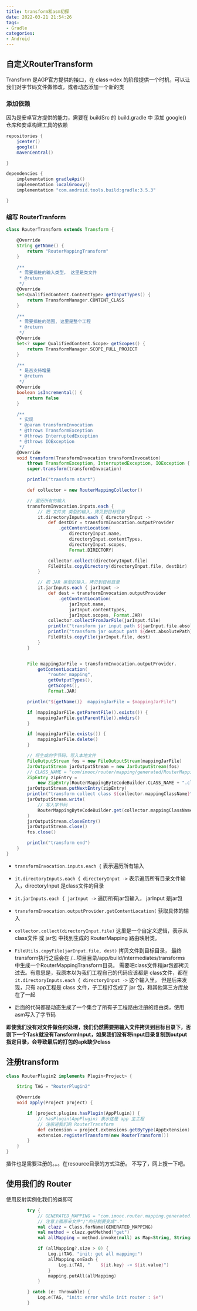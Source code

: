 ```yaml
---
title: transform和asm初探
date: 2022-03-21 21:54:26
tags:
- Gradle
categories:
- Android
---
```


## 自定义RouterTransform
Transform 是AGP官方提供的接口，在 class->dex 的阶段提供一个时机，可以让我们对字节码文件做修改，或者动态添加一个新的类

### 添加依赖
因为是安卓官方提供的能力，需要在 buildSrc 的 build.gradle 中 添加 google() 仓库和安卓构建工具的依赖

```groovy
repositories {
    jcenter()
    google()
    mavenCentral()

}

dependencies {
    implementation gradleApi()
    implementation localGroovy()
    implementation "com.android.tools.build:gradle:3.5.3"

}
```

### 编写 RouterTranform

```groovy
class RouterTransform extends Transform {

    @Override
    String getName() {
        return "RouterMappingTransform"
    }

    /**
     * 需要插桩的输入类型， 这里是类文件
     * @return
     */
    @Override
    Set<QualifiedContent.ContentType> getInputTypes() {
        return TransformManager.CONTENT_CLASS
    }

    /**
     * 需要插桩的范围, 这里是整个工程
     * @return
     */
    @Override
    Set<? super QualifiedContent.Scope> getScopes() {
        return TransformManager.SCOPE_FULL_PROJECT
    }

    /**
     * 是否支持增量
     * @return
     */
    @Override
    boolean isIncremental() {
        return false
    }

    /**
     * 实现
     * @param transformInvocation
     * @throws TransformException
     * @throws InterruptedException
     * @throws IOException
     */
    @Override
    void transform(TransformInvocation transformInvocation)
        throws TransformException, InterruptedException, IOException {
        super.transform(transformInvocation)

        println("transform start")

        def collector = new RouterMappingCollector()

        // 遍历所有的输入
        transformInvocation.inputs.each {
            // 把 文件夹 类型的输入，拷贝到目标目录
            it.directoryInputs.each { directoryInput ->
                def destDir = transformInvocation.outputProvider
                    .getContentLocation(
                        directoryInput.name,
                        directoryInput.contentTypes,
                        directoryInput.scopes,
                        Format.DIRECTORY)

                collector.collect(directoryInput.file)
                FileUtils.copyDirectory(directoryInput.file, destDir)
            }

            // 把 JAR 类型的输入，拷贝到目标目录
            it.jarInputs.each { jarInput ->
                def dest = transformInvocation.outputProvider
                    .getContentLocation(
                        jarInput.name,
                        jarInput.contentTypes,
                        jarInput.scopes, Format.JAR)
                collector.collectFromJarFile(jarInput.file)
                println("transform jar input path ${jarInput.file.absolutePath}")
                println("transform jar output path ${dest.absolutePath}")
                FileUtils.copyFile(jarInput.file, dest)
            }
        }


        File mappingJarFile = transformInvocation.outputProvider.
            getContentLocation(
                "router_mapping",
                getOutputTypes(),
                getScopes(),
                Format.JAR)

        println("${getName()}  mappingJarFile = $mappingJarFile")

        if (mappingJarFile.getParentFile().exists()) {
            mappingJarFile.getParentFile().mkdirs()
        }

        if (mappingJarFile.exists()) {
            mappingJarFile.delete()
        }

        // 将生成的字节码，写入本地文件
        FileOutputStream fos = new FileOutputStream(mappingJarFile)
        JarOutputStream jarOutputStream = new JarOutputStream(fos)
        // CLASS_NAME = "com/imooc/router/mapping/generated/RouterMapping"
        ZipEntry zipEntry =
            new ZipEntry(RouterMappingByteCodeBuilder.CLASS_NAME + ".class")
        jarOutputStream.putNextEntry(zipEntry)
        println("transform collect class ${collector.mappingClassName}")
        jarOutputStream.write(
            // 写入字节码
            RouterMappingByteCodeBuilder.get(collector.mappingClassName)
        )
        jarOutputStream.closeEntry()
        jarOutputStream.close()
        fos.close()

        println("transform end")
    }
}
```

* `transformInvocation.inputs.each {`
表示遍历所有输入
* `it.directoryInputs.each { directoryInput ->`
表示遍历所有目录文件输入，directoryInput 是class文件的目录
* `it.jarInputs.each { jarInput ->`
遍历所有jar包输入， jarInput 是jar包
* `transformInvocation.outputProvider.getContentLocation(`
获取具体的输入
* `collector.collect(directoryInput.file)`
这里是一个自定义逻辑，表示从 class文件 或 jar包 中找到生成的 RouterMapping 路由映射类。 
* `FileUtils.copyFile(jarInput.file, dest)`
拷贝文件到目标目录， 最终transform执行之后会在 /...项目目录/app/build/intermediates/transforms 中生成一个RouterMappingTransform目录。 需要吧class文件和jar包都拷贝过去。有意思是，我原本以为我们工程自己的代码应该都是 class文件，都在 `it.directoryInputs.each { directoryInput ->` 这个输入里。 但是后来发现，只有 app工程是 class 文件，子工程打包成了 jar 包，和其他第三方库放在了一起

* 后面的代码都是动态生成了一个集合了所有子工程路由注册的路由类，使用asm写入了字节码

**即使我们没有对文件做任何处理，我们仍然需要把输入文件拷贝到目标目录下，否则下一个Task就没有TansformInput，如果我们没有将input目录复制到output指定目录，会导致最后的打包的apk缺少class**


## 注册transform

```groovy
class RouterPlugin2 implements Plugin<Project> {

    String TAG = "RouterPlugin2"

    @Override
    void apply(Project project) {

        if (project.plugins.hasPlugin(AppPlugin)) {
            // hasPlugin(AppPlugin) 表示这是 app 主工程
            // 注册进我们的 RouterTransform
            def extension = project.extensions.getByType(AppExtension)
            extension.registerTransform(new RouterTransform())
        }
    }
}
```

插件也是需要注册的。。。在resource目录的方式注册。 不写了，网上搜一下吧。

## 使用我们的 Router

使用反射实例化我们的类即可
```kotlin
        try {
            // GENERATED_MAPPING = "com.imooc.router.mapping.generated.RouterMapping"
            // 注意上面原来文件"/"的分割要变成"."
            val clazz = Class.forName(GENERATED_MAPPING)
            val method = clazz.getMethod("get")
            val allMapping = method.invoke(null) as Map<String, String>

            if (allMapping?.size > 0) {
                Log.i(TAG, "init: get all mapping:")
                allMapping.onEach {
                    Log.i(TAG, "    ${it.key} -> ${it.value}")
                }
                mapping.putAll(allMapping)
            }

        } catch (e: Throwable) {
            Log.e(TAG, "init: error while init router : $e")
        }
```


